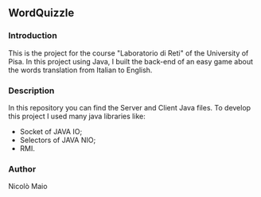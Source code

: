 ## WordQuizzle

### Introduction
This is the project for the course "Laboratorio di Reti" of the University of Pisa. 
In this project using Java, I built the back-end of an easy game about the words translation from Italian to English.

### Description
In this repository you can find the Server and Client Java files. To develop this project I used many java libraries like:
- Socket of JAVA IO;
- Selectors of JAVA NIO;
- RMI.

### Author 
Nicolò Maio


